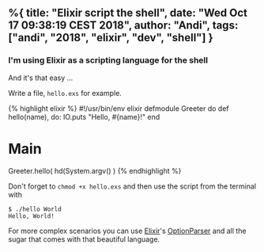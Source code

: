 %{
  title: "Elixir script the shell",
  date: "Wed Oct 17 09:38:19 CEST 2018",
  author: "Andi",
  tags: ["andi", "2018", "elixir", "dev", "shell"]
}
---
### I'm using Elixir as a scripting language for the shell

And it's that easy ...

Write a file, `hello.exs` for example.

{% highlight elixir %}
#!/usr/bin/env elixir
defmodule Greeter do
  def hello(name), do: IO.puts "Hello, #{name}!"
end

# Main
Greeter.hello( hd(System.argv() )
{% endhighlight %}

Don't forget to `chmod +x hello.exs` and then use the script from
the terminal with

    $ ./hello World
    Hello, World!

For more complex scenarios you can use [Elixir][]'s [OptionParser][] and all the sugar 
that comes with that beautiful language.

[Elixir]: https://elixir-lang.org
[OptionParser]: https://hexdocs.pm/elixir/OptionParser.html
